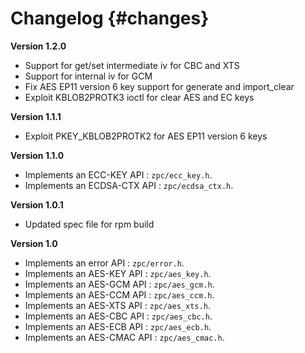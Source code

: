 Changelog {#changes}
===

**Version 1.2.0**

- Support for get/set intermediate iv for CBC and XTS
- Support for internal iv for GCM
- Fix AES EP11 version 6 key support for generate and import_clear
- Exploit KBLOB2PROTK3 ioctl for clear AES and EC keys

**Version 1.1.1**

- Exploit PKEY_KBLOB2PROTK2 for AES EP11 version 6 keys

**Version 1.1.0**

- Implements an ECC-KEY API : `zpc/ecc_key.h`.
- Implements an ECDSA-CTX API : `zpc/ecdsa_ctx.h`.

**Version 1.0.1**

- Updated spec file for rpm build

**Version 1.0**

- Implements an error API : `zpc/error.h`.
- Implements an AES-KEY API : `zpc/aes_key.h`.
- Implements an AES-GCM API : `zpc/aes_gcm.h`.
- Implements an AES-CCM API : `zpc/aes_ccm.h`.
- Implements an AES-XTS API : `zpc/aes_xts.h`.
- Implements an AES-CBC API : `zpc/aes_cbc.h`.
- Implements an AES-ECB API : `zpc/aes_ecb.h`.
- Implements an AES-CMAC API : `zpc/aes_cmac.h`.
